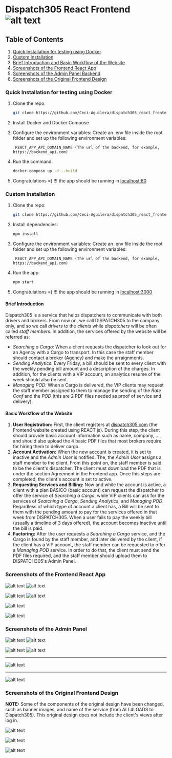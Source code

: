 # Dispatch305 React Frontend ![alt text](./screenshots/navbar_logo.jpeg)

## Table of Contents

1. [Quick Installation for testing using Docker](#docker)
2. [Custom Installation](#installation)
3. [Brief Introduction and Basic Workflow of the Website](#frontend)
4. [Screenshots of the Frontend React App](#screenshots_frontend)
5. [Screenshots of the Admin Panel Backend](#screenshots)
6. [Screenshots of the Original Frontend Design](#screenshots_original)


<a name="docker"></a>

### Quick Installation for testing using Docker

1. Clone the repo:

   ```bash
   git clone https://github.com/Ceci-Aguilera/dispatch305_react_frontend.git
   ```

1. Install Docker and Docker Compose

1. Configure the environment variables: Create an .env file inside the root folder and set up the following environment variables:

   ```text
    REACT_APP_API_DOMAIN_NAME (The url of the backend, for example, https://backend_api.com)
   ```

1. Run the command:

   ```bash
   docker-compose up -d --build
   ```

1. Congratulations =) !!! the app should be running in [localhost:80](http://localhost:80)


<a name="installation"></a>

### Custom Installation

1. Clone the repo:

   ```bash
   git clone https://github.com/Ceci-Aguilera/dispatch305_react_frontend.git
   ```

1. Install dependencies:
   ```bash
   npm install
   ```

1. Configure the environment variables: Create an .env file inside the root folder and set up the following environment variables:

   ```text
    REACT_APP_API_DOMAIN_NAME (The url of the backend, for example, https://backend_api.com)
   ```

1. Run the app

   ```bash
   npm start
   ```

1. Congratulations =) !!! the app should be running in [localhost:3000](http://localhost:3000)


<a name="frontend"></a>

#### Brief Introduction

Dispatch305 is a service that helps dispatchers to communicate with both drivers and brokers. From now on, we call DISPATCH305 to the company only, and so we call  _drivers_ to the _clients_ while _dispatchers_ will be often called _staff members_. In addition, the services offered by the website will be referred as:

- _Searching a Cargo_: When a client requests the dispatcher to look out for an Agency with a Cargo to transport. In this case the staff member should contact a broker (Agency) and make the arraignments.
- _Sending Analytics_: Every Friday, a bill should be sent to every client with the weekly pending bill amount and a description of the charges. In addition, for the clients with a VIP account, an analytics resume of the week should also be sent.
- _Managing POD_: When a Cargo is delivered, the VIP clients may request the staff member assigned to them to manage the sending of the _Rate Conf_ and the _POD_ (this are 2 PDF files needed as proof of service and delivery).

#### Basic Workflow of the Website

1. __User Registration:__ First, the client registers at [dispatch305.com](https://www.dispatch305.com/create-account) (the Frontend website created using REACT js). During this step, the client should provide basic account information such as name, company, ..., and should also upload the 4 basic PDF files that most brokers require for hiring them to deliver cargo.
2. __Account Activation:__ When the new account is created, it is set to inactive and the _Admin User_ is notified. The, the _Admin User_ assigns a staff member to the client. From this point on, the staff member is said to be the client's dispatcher. The client must download the PDF that is under the section Agreement in the Frontend app. Once this steps are completed, the client's account is set to active.
3. __Requesting Services and Billing:__ Now and while the account is active, a client with a plan BASICO (basic account) can request the dispatcher to offer the service of _Searching a Cargo_, while VIP clients can ask for the services of _Searching a Cargo_, _Sending Analytics_, and  _Managing POD_. Regardless of which type of account a client has, a Bill will be sent to them with the pending amount to pay for the services offered in that week from DISPATCH305. When a user fails to pay the weekly bill (usually a timeline of 3 days offered), the account becomes inactive until the bill is paid.
4. __Factoring:__ After the user requests a _Searching a Cargo_ service, and the Cargo is found by the staff member, and later delivered by the client, if the client has a VIP account, the staff member can be requested to offer a _Managing POD_ service. In order to do that, the client must send the PDF files required, and the staff member should upload them to DISPATCH305's Admin Panel.


<a name="screenshots_frontend"></a>

### Screenshots of the Frontend React App

![alt text](./screenshots/driver.png?) ![alt text](./screenshots/driver_2.png)

![alt text](./screenshots/driver_3.png) ![alt text](./screenshots/driver_4.png)

![alt text](./screenshots/services.png)

![alt text](./screenshots/driver_6.png)


<a name="screenshots"></a>

### Screenshots of the Admin Panel

![alt text](./screenshots/admin_dispatcher_view.png)  ![alt text](./screenshots/admin_dispathcer_user_trucks_cargo_detail_view.png)

![alt text](./screenshots/admin_edit_trucks_cargo.png)  ![alt text](./screenshots/admin_edit_save_trucks_cargo.png)

---

![alt text](./screenshots/admin_dispatcher_user_view.png)

---

![alt text](./screenshots/admin_dispatcher_trucks_cargo_view.png)




<a name="screenshots_original"></a>

### Screenshots of the Original Frontend Design

__NOTE:__ Some of the components of the original design have been changed, such as banner images, and name of the service (from ALL4LOADS to Dispatch305). This original design does not include the client's views after log in.

![alt text](./screenshots/Original_1.jpg)

![alt text](./screenshots/Original_2.jpg)

![alt text](./screenshots/Original_3.jpg)